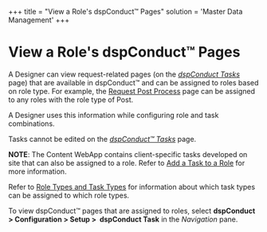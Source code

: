 +++
title = "View a Role's dspConduct™ Pages"
solution = 'Master Data Management'
+++

# View a Role's dspConduct™ Pages

A Designer can view request-related pages (on
the <span style="font-style: italic;">[dspConduct
Tasks](../Page_Desc/dspConduct_Task_H.htm)</span> page) that are
available in dspConduct™ and can be assigned to roles based on role
type. For example, the [Request Post
Process](../Page_Desc/Request_Post_Process.htm) page can be assigned to
any roles with the role type of Post.

A Designer uses this information while configuring role and task
combinations.

Tasks cannot be edited on the
<span style="font-style: italic;">[dspConduct™
Tasks](../Page_Desc/dspConduct_Task_H.htm)</span> page.

<span style="font-weight: bold;">NOTE</span>: The Content WebApp
contains client-specific tasks developed on site that can also be
assigned to a role.<span> </span>Refer to [Add a Task to a
Role](Add_a_Task_to_a_Role.htm) for more information.

Refer to [Role Types and Task Types](Role_Types_and_Task_Types.htm) for
information about which task types can be assigned to which role types.

To view dspConduct™ pages that are assigned to roles, select
<span style="font-weight: bold;">dspConduct \> </span>**Configuration \>
Setup \>  dspConduct Task** in the *Navigation* pane.
